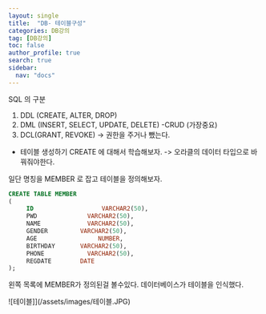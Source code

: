 ```yaml
---
layout: single
title:  "DB- 테이블구성"
categories: DB강의
tag: [DB강의]
toc: false
author_profile: true
search: true
sidebar:
  nav: "docs"
---
```


SQL 의 구분
1. DDL (CREATE, ALTER, DROP)
2. DML (INSERT, SELECT, UPDATE, DELETE) -CRUD  (가장중요)
3. DCL(GRANT, REVOKE) -> 권한을 주거나 뺐는다.

- 테이블 생성하기 CREATE 에 대해서 학습해보자.
 -> 오라클의 데이터 타입으로 바꿔줘야한다.

 일단 명칭을 MEMBER 로 잡고 테이블을 정의해보자.

 ```SQL
CREATE TABLE MEMBER 
(
      ID                   VARCHAR2(50),
      PWD              VARCHAR2(50),
      NAME             VARCHAR2(50),
      GENDER         VARCHAR2(50),
      AGE                 NUMBER,
      BIRTHDAY       VARCHAR2(50),
      PHONE            VARCHAR2(50),
      REGDATE        DATE
);
```

왼쪽 목록에 MEMBER가 정의된걸 볼수있다. 데이터베이스가 테이블을 인식했다.

![테이블]](/assets/images/테이블.JPG)